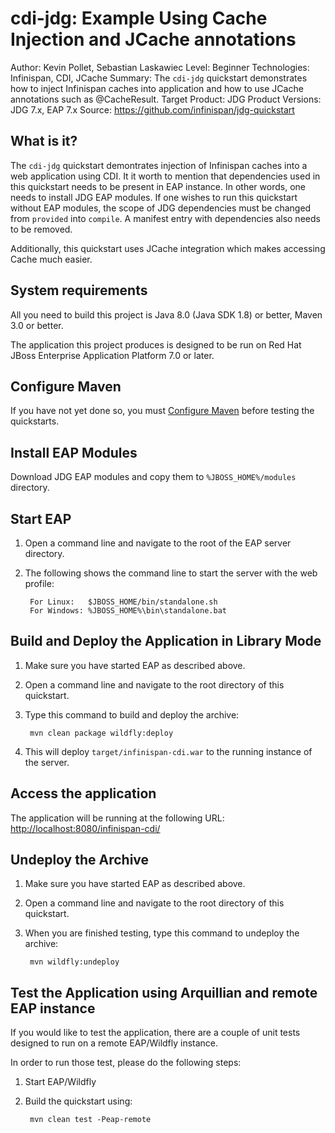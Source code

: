 cdi-jdg: Example Using Cache Injection and JCache annotations
=====================================
Author: Kevin Pollet, Sebastian Laskawiec
Level: Beginner
Technologies: Infinispan, CDI, JCache
Summary: The `cdi-jdg` quickstart demonstrates how to inject Infinispan caches into application and how to use JCache annotations such as @CacheResult.
Target Product: JDG
Product Versions: JDG 7.x, EAP 7.x
Source: <https://github.com/infinispan/jdg-quickstart>

What is it?
-----------

The `cdi-jdg` quickstart demontrates injection of Infinispan caches into a web application using CDI. It it worth to mention
that dependencies used in this quickstart needs to be present in EAP instance. In other words, one needs to install JDG
EAP modules. If one wishes to run this quickstart without EAP modules, the scope of JDG dependencies must be changed
from `provided` into `compile`. A manifest entry with dependencies also needs to be removed.

Additionally, this quickstart uses JCache integration which makes accessing Cache much easier.

System requirements
-------------------

All you need to build this project is Java 8.0 (Java SDK 1.8) or better, Maven 3.0 or better.

The application this project produces is designed to be run on Red Hat JBoss Enterprise Application Platform 7.0 or later.

Configure Maven
---------------

If you have not yet done so, you must [Configure Maven](https://github.com/jboss-developer/jboss-developer-shared-resources/blob/master/guides/CONFIGURE_MAVEN.md#configure-maven-to-build-and-deploy-the-quickstarts) before testing the quickstarts.

Install EAP Modules
--------------------

Download JDG EAP modules and copy them to `%JBOSS_HOME%/modules` directory. 

Start EAP
---------

1. Open a command line and navigate to the root of the EAP server directory.
2. The following shows the command line to start the server with the web profile:

        For Linux:   $JBOSS_HOME/bin/standalone.sh
        For Windows: %JBOSS_HOME%\bin\standalone.bat

Build and Deploy the Application in Library Mode
------------------------------------------------

1. Make sure you have started EAP as described above.
2. Open a command line and navigate to the root directory of this quickstart.
7. Type this command to build and deploy the archive:

        mvn clean package wildfly:deploy

8. This will deploy `target/infinispan-cdi.war` to the running instance of the server.


Access the application
---------------------

The application will be running at the following URL: <http://localhost:8080/infinispan-cdi/>

Undeploy the Archive
--------------------

1. Make sure you have started EAP as described above.
2. Open a command line and navigate to the root directory of this quickstart.
3. When you are finished testing, type this command to undeploy the archive:

        mvn wildfly:undeploy

Test the Application using Arquillian and remote EAP instance
-----------------------------------------------------------------

If you would like to test the application, there are a couple of unit tests designed to run on a remote EAP/Wildfly instance.

In order to run those test, please do the following steps:

1. Start EAP/Wildfly
2. Build the quickstart using:

        mvn clean test -Peap-remote
